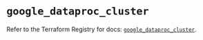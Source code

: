 # `google_dataproc_cluster`

Refer to the Terraform Registry for docs: [`google_dataproc_cluster`](https://registry.terraform.io/providers/hashicorp/google/5.38.0/docs/resources/dataproc_cluster).
